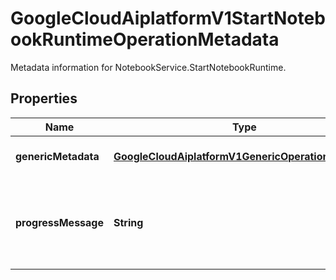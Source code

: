 

# GoogleCloudAiplatformV1StartNotebookRuntimeOperationMetadata

Metadata information for NotebookService.StartNotebookRuntime.

## Properties

| Name | Type | Description | Notes |
|------------ | ------------- | ------------- | -------------|
|**genericMetadata** | [**GoogleCloudAiplatformV1GenericOperationMetadata**](GoogleCloudAiplatformV1GenericOperationMetadata.md) | The operation generic information. |  [optional] |
|**progressMessage** | **String** | A human-readable message that shows the intermediate progress details of NotebookRuntime. |  [optional] |



